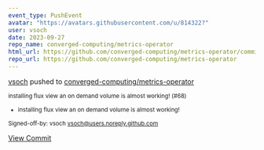 ```yaml
---
event_type: PushEvent
avatar: "https://avatars.githubusercontent.com/u/814322?"
user: vsoch
date: 2023-09-27
repo_name: converged-computing/metrics-operator
html_url: https://github.com/converged-computing/metrics-operator/commit/f8dbe0e568886efd4b8952d9f19bc677f02076d0
repo_url: https://github.com/converged-computing/metrics-operator
---
```


<a href='https://github.com/vsoch' target='_blank'>vsoch</a> pushed to <a href='https://github.com/converged-computing/metrics-operator' target='_blank'>converged-computing/metrics-operator</a>

<small>installing flux view an on demand volume is almost working! (#68)

* installing flux view an on demand volume is almost working!

Signed-off-by: vsoch <vsoch@users.noreply.github.com></small>

<a href='https://github.com/converged-computing/metrics-operator/commit/f8dbe0e568886efd4b8952d9f19bc677f02076d0' target='_blank'>View Commit</a>